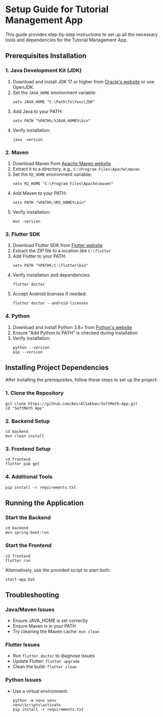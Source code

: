 # Setup Guide for Tutorial Management App

This guide provides step-by-step instructions to set up all the necessary tools and dependencies for the Tutorial Management App.

## Prerequisites Installation

### 1. Java Development Kit (JDK)

1. Download and install JDK 17 or higher from [Oracle's website](https://www.oracle.com/java/technologies/javase-downloads.html) or use OpenJDK.
2. Set the `JAVA_HOME` environment variable:
   ```
   setx JAVA_HOME "C:\Path\To\Your\JDK"
   ```
3. Add Java to your PATH:
   ```
   setx PATH "%PATH%;%JAVA_HOME%\bin"
   ```
4. Verify installation:
   ```
   java -version
   ```

### 2. Maven

1. Download Maven from [Apache Maven website](https://maven.apache.org/download.cgi)
2. Extract it to a directory, e.g., `C:\Program Files\Apache\maven`
3. Set the `M2_HOME` environment variable:
   ```
   setx M2_HOME "C:\Program Files\Apache\maven"
   ```
4. Add Maven to your PATH:
   ```
   setx PATH "%PATH%;%M2_HOME%\bin"
   ```
5. Verify installation:
   ```
   mvn -version
   ```

### 3. Flutter SDK

1. Download Flutter SDK from [Flutter website](https://flutter.dev/docs/get-started/install/windows)
2. Extract the ZIP file to a location like `C:\flutter`
3. Add Flutter to your PATH:
   ```
   setx PATH "%PATH%;C:\flutter\bin"
   ```
4. Verify installation and dependencies:
   ```
   flutter doctor
   ```
5. Accept Android licenses if needed:
   ```
   flutter doctor --android-licenses
   ```

### 4. Python

1. Download and install Python 3.8+ from [Python's website](https://www.python.org/downloads/)
2. Ensure "Add Python to PATH" is checked during installation
3. Verify installation:
   ```
   python --version
   pip --version
   ```

## Installing Project Dependencies

After installing the prerequisites, follow these steps to set up the project:

### 1. Clone the Repository

```
git clone https://github.com/AmirAlSakban/SoftMeth-App.git
cd "SoftMeth App"
```

### 2. Backend Setup

```
cd backend
mvn clean install
```

### 3. Frontend Setup

```
cd frontend
flutter pub get
```

### 4. Additional Tools

```
pip install -r requirements.txt
```

## Running the Application

### Start the Backend

```
cd backend
mvn spring-boot:run
```

### Start the Frontend

```
cd frontend
flutter run
```

Alternatively, use the provided script to start both:

```
start-app.bat
```

## Troubleshooting

### Java/Maven Issues

- Ensure JAVA_HOME is set correctly
- Ensure Maven is in your PATH
- Try cleaning the Maven cache: `mvn clean`

### Flutter Issues

- Run `flutter doctor` to diagnose issues
- Update Flutter: `flutter upgrade`
- Clean the build: `flutter clean`

### Python Issues

- Use a virtual environment:
  ```
  python -m venv venv
  venv\Scripts\activate
  pip install -r requirements.txt
  ```
